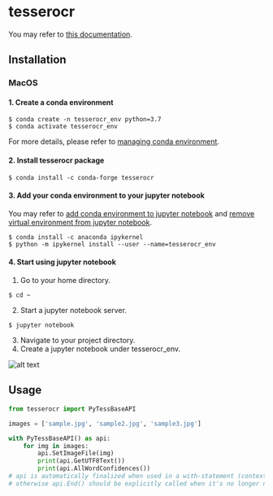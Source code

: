 # tesserocr
You may refer to [this documentation](https://github.com/sirfz/tesserocr).
## Installation
### MacOS
#### 1. Create a conda environment
```console
$ conda create -n tesserocr_env python=3.7
$ conda activate tesserocr_env
```
For more details, please refer to [managing conda environment](https://docs.conda.io/projects/conda/en/latest/user-guide/tasks/manage-environments.html).

#### 2. Install tesserocr package
```console
$ conda install -c conda-forge tesserocr
```

#### 3. Add your conda environment to your jupyter notebook
You may refer to [add conda environment to jupyter notebook](https://medium.com/@nrk25693/how-to-add-your-conda-environment-to-your-jupyter-notebook-in-just-4-steps-abeab8b8d084) and [remove virtual environment from jupyter notebook](https://medium.com/analytics-vidhya/create-virtual-environment-using-conda-and-add-it-to-jupyter-notebook-d319a81dfd1).

```console
$ conda install -c anaconda ipykernel
$ python -m ipykernel install --user --name=tesserocr_env
```

#### 4. Start using jupyter notebook
1. Go to your home directory.

```console
$ cd ~
```

2. Start a jupyter notebook server.

```console
$ jupyter notebook
```

3. Navigate to your project directory.
4. Create a jupyter notebook under tesserocr_env.

![alt text](https://github.com/michaelfong2017/tesserocr/tree/master/documentation/images/jupyter_env.jpeg)

## Usage
```python
from tesserocr import PyTessBaseAPI

images = ['sample.jpg', 'sample2.jpg', 'sample3.jpg']

with PyTessBaseAPI() as api:
    for img in images:
        api.SetImageFile(img)
        print(api.GetUTF8Text())
        print(api.AllWordConfidences())
# api is automatically finalized when used in a with-statement (context manager).
# otherwise api.End() should be explicitly called when it's no longer needed.
```